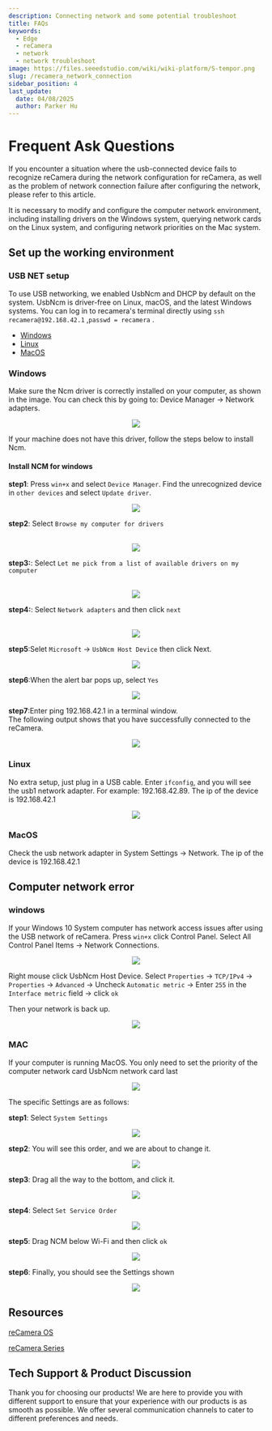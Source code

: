 ```yaml
---
description: Connecting network and some potential troubleshoot
title: FAQs
keywords:
  - Edge
  - reCamera
  - network
  - network troubleshoot
image: https://files.seeedstudio.com/wiki/wiki-platform/S-tempor.png
slug: /recamera_network_connection
sidebar_position: 4
last_update:
  date: 04/08/2025
  author: Parker Hu
---
```


# Frequent Ask Questions

If you encounter a situation where the usb-connected device fails to recognize reCamera during the network configuration for reCamera, as well as the problem of network connection failure after configuring the network, please refer to this article. 

It is necessary to modify and configure the computer network environment, including installing drivers on the Windows system, querying network cards on the Linux system, and configuring network priorities on the Mac system.

## Set up the working environment

### USB NET setup 
To use USB networking, we enabled UsbNcm and DHCP by default on the system.
UsbNcm is driver-free on Linux, macOS, and the latest Windows systems. You can log in to recamera's terminal directly using `ssh recamera@192.168.42.1` ,`passwd = recamera` .

- [Windows](#jump1)
- [Linux](#jump2)
- [MacOS](#jump3)

### <span id="jump1"> Windows </span>
Make sure the Ncm driver is correctly installed on your computer, as shown in the image. You can check this by going to: Device Manager -> Network adapters.

<div align="center"><img width={600} src="https://files.seeedstudio.com/wiki/reCamera/002.png" /></div>

If your machine does not have this driver, follow the steps below to install Ncm.

#### Install NCM for windows

**step1**: 
Press `win+x` and select `Device Manager`. 
Find the unrecognized device in `other devices` and select `Update driver`.
<div align="center"><img width={600} src="https://files.seeedstudio.com/wiki/reCamera/003.png" /></div>

**step2**:
Select `Browse my computer for drivers`

<br />

<div align="center"><img width={600} src="https://files.seeedstudio.com/wiki/reCamera/004.png" /></div>

**step3:**:
Select `Let me pick from a list of available drivers on my computer`  

<br />

<div align="center"><img width={600} src="https://files.seeedstudio.com/wiki/reCamera/005.png" /></div>

**step4:**:
Select `Network adapters` and then click `next`

<br />

<div align="center"><img width={600} src="https://files.seeedstudio.com/wiki/reCamera/014.png" /></div>

**step5**:Selet `Microsoft` -> `UsbNcm Host Device` then click Next.

<div align="center"><img width={600} src="https://files.seeedstudio.com/wiki/reCamera/006.png" /></div>

**step6**:When the alert bar pops up, select `Yes`

<div align="center"><img width={600} src="https://files.seeedstudio.com/wiki/reCamera/007.png" /></div>

**step7**:Enter ping 192.168.42.1 in a terminal window.
<br />
The following output shows that you have successfully connected to the reCamera.

<div align="center"><img width={600} src="https://files.seeedstudio.com/wiki/reCamera/008.png" /></div>



### <span id="jump2"> Linux </span>

No extra setup, just plug in a USB cable. Enter `ifconfig`, and you will see the usb1 network adapter. For example: 192.168.42.89. The ip of the device is 192.168.42.1

<div align="center"><img width={600} src="https://files.seeedstudio.com/wiki/reCamera/009.png" /></div>

### <span id="jump3"> MacOS </span>

Check the usb network adapter in System Settings -> Network. The ip of the device is 192.168.42.1

## Computer network error

### windows

If your Windows 10 System computer has network access issues after using the USB network of reCamera.
Press `win+x` click Control Panel. Select All Control Panel Items -> Network Connections. 
<div align="center"><img width={600} src="https://files.seeedstudio.com/wiki/reCamera/010.png" /></div>

Right mouse click UsbNcm Host Device. Select `Properties` -> `TCP/IPv4` -> `Properties` -> `Advanced` -> Uncheck `Automatic metric` -> Enter `255` in the `Interface metric` field -> click `ok`
<br />

Then your network is back up.
<div align="center"><img width={600} src="https://files.seeedstudio.com/wiki/reCamera/011.png" /></div>

### MAC

If your computer is running MacOS. You only need to set the priority of the computer network card UsbNcm network card last

<div align="center"><img width={600} src="https://files.seeedstudio.com/wiki/reCamera/012.png" /></div>

The specific Settings are as follows:

**step1**: Select `System Settings`

<div align="center"><img width={600} src="https://files.seeedstudio.com/wiki/reCamera/015.png" /></div>

**step2**: You will see this order, and we are about to change it.

<div align="center"><img width={600} src="https://files.seeedstudio.com/wiki/reCamera/016.png" /></div>

**step3**: Drag all the way to the bottom, and click it.

<div align="center"><img width={600} src="https://files.seeedstudio.com/wiki/reCamera/017.png" /></div>

**step4**: Select `Set Service Order`

<div align="center"><img width={600} src="https://files.seeedstudio.com/wiki/reCamera/018.png" /></div>

**step5**: Drag NCM below Wi-Fi and then click `ok`

<div align="center"><img width={600} src="https://files.seeedstudio.com/wiki/reCamera/019.png" /></div>

**step6**: Finally, you should see the Settings shown

<div align="center"><img width={600} src="https://files.seeedstudio.com/wiki/reCamera/020.png" /></div>


## Resources

[reCamera OS](https://github.com/Seeed-Studio/reCamera-OS)

[reCamera Series](https://github.com/Seeed-Studio/OSHW-reCamera-Series)

## Tech Support & Product Discussion

Thank you for choosing our products! We are here to provide you with different support to ensure that your experience with our products is as smooth as possible. We offer several communication channels to cater to different preferences and needs.

<div class="button_tech_support_container">
<a href="https://forum.seeedstudio.com/" class="button_forum"></a> 
<a href="https://www.seeedstudio.com/contacts" class="button_email"></a>
</div>

<div class="button_tech_support_container">
<a href="https://discord.gg/eWkprNDMU7" class="button_discord"></a> 
<a href="https://github.com/Seeed-Studio/wiki-documents/discussions/69" class="button_discussion"></a>
</div>
